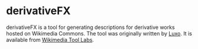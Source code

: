 derivativeFX
============

derivativeFX is a tool for generating descriptions for derivative works hosted on Wikimedia Commons.
The tool was originally written by [Luxo][1]. It is available from [Wikimedia Tool Labs][2].


  [1]: https://commons.wikimedia.org/wiki/User:Luxo
  [2]: https://tools.wmflabs.org/derivative/
